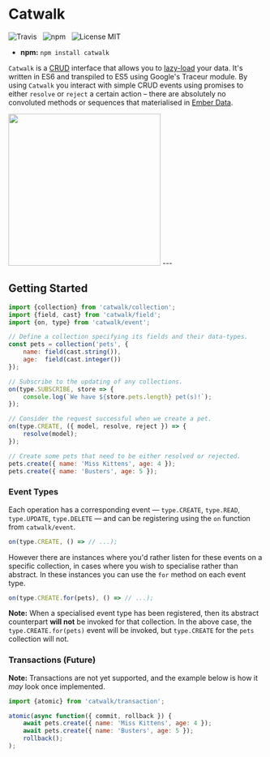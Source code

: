# Catwalk

![Travis](http://img.shields.io/travis/Wildhoney/Catwalk.js.svg?style=flat)
&nbsp;
![npm](http://img.shields.io/npm/v/catwalk.js.svg?style=flat)
&nbsp;
![License MIT](http://img.shields.io/badge/License-MIT-lightgrey.svg?style=flat)

* **npm:** `npm install catwalk`

`Catwalk` is a [CRUD](http://en.wikipedia.org/wiki/Create,_read,_update_and_delete) interface that allows you to [lazy-load](http://en.wikipedia.org/wiki/Lazy_loading) your data. It's written in ES6 and transpiled to ES5 using Google's Traceur module. By using `Catwalk` you interact with simple CRUD events using promises to either `resolve` or `reject` a certain action &ndash; there are absolutely no convoluted methods or sequences that materialised in [Ember Data](https://github.com/emberjs/data).

<img src="http://i.imgur.com/2mGwX42.jpg" width="300" />
---

## Getting Started

```javascript
import {collection} from 'catwalk/collection';
import {field, cast} from 'catwalk/field';
import {on, type} from 'catwalk/event';

// Define a collection specifying its fields and their data-types.
const pets = collection('pets', {
    name: field(cast.string()),
    age:  field(cast.integer())
});

// Subscribe to the updating of any collections.
on(type.SUBSCRIBE, store => {
    console.log(`We have ${store.pets.length} pet(s)!`);
});

// Consider the request successful when we create a pet.
on(type.CREATE, ({ model, resolve, reject }) => {
    resolve(model);
});

// Create some pets that need to be either resolved or rejected.
pets.create({ name: 'Miss Kittens', age: 4 });
pets.create({ name: 'Busters', age: 5 });
```

### Event Types

Each operation has a corresponding event &mdash; `type.CREATE`, `type.READ`, `type.UPDATE`, `type.DELETE` &mdash; and can be registering using the `on` function from `catwalk/event`.

```javascript
on(type.CREATE, () => // ...);
```

However there are instances where you'd rather listen for these events on a specific collection, in cases where you wish to specialise rather than abstract. In these instances you can use the `for` method on each event type.

```javascript
on(type.CREATE.for(pets), () => // ...);
```

**Note:** When a specialised event type has been registered, then its abstract counterpart **will not** be invoked for that collection. In the above case, the `type.CREATE.for(pets)` event will be invoked, but `type.CREATE` for the `pets` collection will not.

### Transactions (Future)

**Note:** Transactions are not yet supported, and the example below is how it *may* look once implemented.

```javascript
import {atomic} from 'catwalk/transaction';

atomic(async function({ commit, rollback }) {
    await pets.create({ name: 'Miss Kittens', age: 4 });
    await pets.create({ name: 'Busters', age: 5 });
    rollback();
);
```
